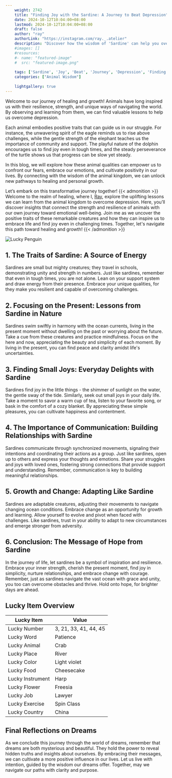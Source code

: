 ```yaml
---
    weight: 2742
    title: "Finding Joy with the Sardine: A Journey to Beat Depression"  # Assuming 'title' column exists
    date: 2024-10-12T10:04:00+08:00
    lastmod: 2024-10-12T10:04:00+08:00
    draft: false
    author: "ray"
    authorLink: "https://instagram.com/ray._.atelier"
    description: "Discover how the wisdom of 'Sardine' can help you overcome depression and find joy in your life journey."
    #images: []
    #resources:
    #- name: "featured-image"
    #  src: "featured-image.png"
    
    tags: ['Sardine', 'Joy', 'Beat', 'Journey', 'Depression', 'Finding']
    categories: ["Animal Wisdom"]
    
    lightgallery: true
---
```

    
Welcome to our journey of healing and growth! Animals have long inspired us with their resilience, strength, and unique ways of navigating the world. By observing and learning from them, we can find valuable lessons to help us overcome depression.

Each animal embodies positive traits that can guide us in our struggle. For instance, the unwavering spirit of the eagle reminds us to rise above challenges, while the gentle strength of the elephant teaches us the importance of community and support. The playful nature of the dolphin encourages us to find joy even in tough times, and the steady perseverance of the turtle shows us that progress can be slow yet steady.

In this blog, we will explore how these animal qualities can empower us to confront our fears, embrace our emotions, and cultivate positivity in our lives. By connecting with the wisdom of the animal kingdom, we can unlock new pathways to healing and personal growth.

Let’s embark on this transformative journey together!
{{< admonition >}}
Welcome to the realm of healing, where I, [Ray](https://instagram.com/ray._.atelier), explore the uplifting lessons we can learn from the animal kingdom to overcome depression. Here, you’ll discover insights that connect the strength and resilience of animals with our own journey toward emotional well-being. Join me as we uncover the positive traits of these remarkable creatures and how they can inspire us to embrace life and find joy even in challenging times. Together, let's navigate this path toward healing and growth!
{{< /admonition >}}

![Lucky Penguin](https://cdn.pixabay.com/photo/2024/09/07/02/34/penguins-9028827_1280.jpg "Lucky Penguin")

## 1. The Traits of Sardine: A Source of Energy  
Sardines are small but mighty creatures; they travel in schools, demonstrating unity and strength in numbers. Just like sardines, remember that even in tough times, you are not alone. Lean on your support system and draw energy from their presence. Embrace your unique qualities, for they make you resilient and capable of overcoming challenges.  

## 2. Focusing on the Present: Lessons from Sardine in Nature  
Sardines swim swiftly in harmony with the ocean currents, living in the present moment without dwelling on the past or worrying about the future. Take a cue from these creatures and practice mindfulness. Focus on the here and now, appreciating the beauty and simplicity of each moment. By living in the present, you can find peace and clarity amidst life's uncertainties.

## 3. Finding Small Joys: Everyday Delights with Sardine  
Sardines find joy in the little things - the shimmer of sunlight on the water, the gentle sway of the tide. Similarly, seek out small joys in your daily life. Take a moment to savor a warm cup of tea, listen to your favorite song, or bask in the comfort of a cozy blanket. By appreciating these simple pleasures, you can cultivate happiness and contentment.

## 4. The Importance of Communication: Building Relationships with Sardine  
Sardines communicate through synchronized movements, signaling their intentions and coordinating their actions as a group. Just like sardines, open up to others and express your thoughts and emotions. Share your struggles and joys with loved ones, fostering strong connections that provide support and understanding. Remember, communication is key to building meaningful relationships.

## 5. Growth and Change: Adapting Like Sardine  
Sardines are adaptable creatures, adjusting their movements to navigate changing ocean conditions. Embrace change as an opportunity for growth and learning. Allow yourself to evolve and pivot when faced with challenges. Like sardines, trust in your ability to adapt to new circumstances and emerge stronger from adversity.

## 6. Conclusion: The Message of Hope from Sardine  
In the journey of life, let sardines be a symbol of inspiration and resilience. Embrace your inner strength, cherish the present moment, find joy in simplicity, nurture relationships, and embrace change with courage. Remember, just as sardines navigate the vast ocean with grace and unity, you too can overcome obstacles and thrive. Hold onto hope, for brighter days are ahead.


## Lucky Item Overview
| Lucky Item          | Value              |
|---------------|--------------------|
| Lucky Number        | 3, 21, 33, 41, 44, 45  |
| Lucky Word          | Patience |
| Lucky Animal        | Crab |
| Lucky Place         | River     |
| Lucky Color         | Light violet     |
| Lucky Food          | Cheesecake      |
| Lucky Instrument    | Harp |
| Lucky Flower        | Freesia    |
| Lucky Job           | Lawyer       |
| Lucky Exercise      | Spin Class  |
| Lucky Country       | China    |


##  Final Reflections on Dreams

As we conclude this journey through the world of dreams, remember that dreams are both mysterious and beautiful. They hold the power to reveal hidden truths and insights about ourselves. By embracing their messages, we can cultivate a more positive influence in our lives. Let us live with intention, guided by the wisdom our dreams offer. Together, may we navigate our paths with clarity and purpose.
